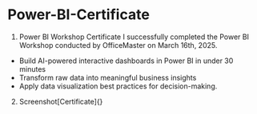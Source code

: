 # Power-BI-Certificate

1. Power BI Workshop Certificate
  I successfully completed the Power BI Workshop conducted by OfficeMaster on March 16th, 2025.
  
 -  Build AI-powered interactive dashboards in Power BI in under 30 minutes
 - Transform raw data into meaningful business insights
 - Apply data visualization best practices for decision-making.

2. Screenshot[Certificate]{}
